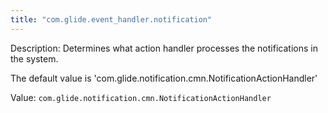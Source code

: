 ```yaml
---
title: "com.glide.event_handler.notification"
---
```


Description: Determines what action handler processes the notifications in the system.

The default value is 'com.glide.notification.cmn.NotificationActionHandler'

Value: `com.glide.notification.cmn.NotificationActionHandler`